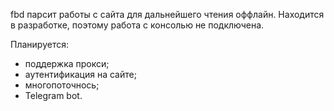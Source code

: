 fbd парсит работы с сайта для дальнейшего чтения оффлайн.
Находится в разработке, поэтому работа с консолью не подключена.

Планируется:
- поддержка прокси;
- аутентификация на сайте;
- многопоточнось;
- Telegram bot.
